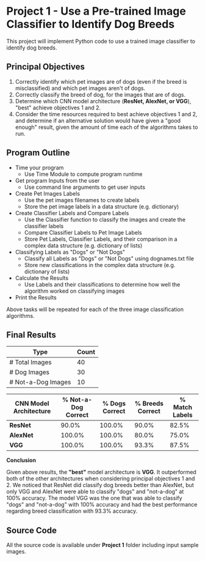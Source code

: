 # Project 1 - Use a Pre-trained Image Classifier to Identify Dog Breeds
This project will implement Python code to use a trained image classifier to identify dog breeds.

## Principal Objectives

1. Correctly identify which pet images are of dogs (even if the breed is misclassified) and which pet images aren't of dogs.
2. Correctly classify the breed of dog, for the images that are of dogs.
3. Determine which CNN model architecture (**ResNet, AlexNet, or VGG**), "best" achieve objectives 1 and 2.
4. Consider the time resources required to best achieve objectives 1 and 2, and determine if an alternative solution would have given a "good enough" result, given the amount of time each of the algorithms takes to run.
 
## Program Outline

- Time your program
    - Use Time Module to compute program runtime
- Get program Inputs from the user
    - Use command line arguments to get user inputs
- Create Pet Images Labels
    - Use the pet images filenames to create labels
    - Store the pet image labels in a data structure (e.g. dictionary)
- Create Classifier Labels and Compare Labels
    - Use the Classifier function to classify the images and create the classifier labels
    - Compare Classifier Labels to Pet Image Labels
    - Store Pet Labels, Classifier Labels, and their comparison in a complex data structure (e.g. dictionary of lists)
- Classifying Labels as "Dogs" or "Not Dogs"
    - Classify all Labels as "Dogs" or "Not Dogs" using dognames.txt file
    - Store new classifications in the complex data structure (e.g. dictionary of lists)
- Calculate the Results
    - Use Labels and their classifications to determine how well the algorithm worked on classifying images
- Print the Results

Above tasks will be repeated for each of the three image classification algorithms.

## Final Results

| Type  | Count |
| ------------- | ------------- |
| # Total Images  | 40  |
| # Dog Images  | 30  |
| # Not-a-Dog Images  | 10  |

| CNN Model Architecture  | % Not-a-Dog Correct | % Dogs Correct | % Breeds Correct | % Match Labels |
| ------------- | ------------- | ------------- | ------------- | ------------- |
| **ResNet**  | 90.0%  | 100.0%  | 90.0%  | 82.5%  |
| **AlexNet**  | 100.0%  | 100.0%  | 80.0%  | 75.0%  |
| **VGG**  | 100.0%  | 100.0%  | 93.3%  | 87.5%  |

**Conclusion**

Given above results, the **"best"** model architecture is **VGG**. It outperformed both of the other architectures when considering principal objectives 1 and 2. We noticed that ResNet did classify dog breeds better than AlexNet, but only VGG and AlexNet were able to classify "dogs" and "not-a-dog" at 100% accuracy. The model VGG was the one that was able to classify "dogs" and "not-a-dog" with 100% accuracy and had the best performance regarding breed classification with 93.3% accuracy.

## Source Code

All the source code is available under **Project 1** folder including input sample images.
